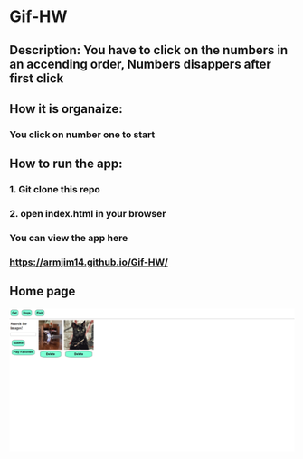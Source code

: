 # Gif-HW

## Description: You have to click on the numbers in an accending order, Numbers disappers after first click

## How it is organaize:
### You click on number one to start

## How to run the app:
### 1. Git clone this repo
### 2. open index.html in your browser

### You can view the app here
### https://armjim14.github.io/Gif-HW/

## Home page
![home Page Image](Homepage.png)
